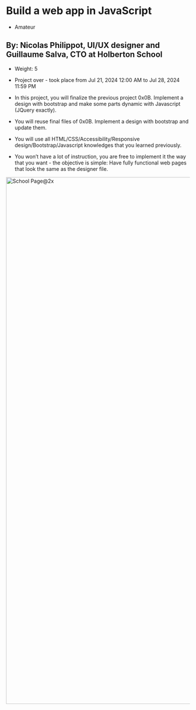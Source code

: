 # Build a web app in JavaScript
 - Amateur
 ## By: Nicolas Philippot, UI/UX designer and Guillaume Salva, CTO at Holberton School
 - Weight: 5
 - Project over - took place from Jul 21, 2024 12:00 AM to Jul 28, 2024 11:59 PM
 - In this project, you will finalize the previous project 0x0B. Implement a design with bootstrap and make some parts dynamic with Javascript (JQuery exactly).

 - You will reuse final files of 0x0B. Implement a design with bootstrap and update them.

 - You will use all HTML/CSS/Accessibility/Responsive design/Bootstrap/Javascript knowledges that you learned previously.

 - You won’t have a lot of instruction, you are free to implement it the way that you want - the objective is simple: Have fully functional web pages that look the same as the designer file.
<img width="1440" alt="School Page@2x" src="https://user-images.githubusercontent.com/99405314/214813473-9479bb71-d038-4779-b0d8-aa925b58302d.png">